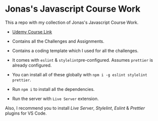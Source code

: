 # Jonas's Javascript Course Work

This a repo with my collection of Jonas's Javascript Course Work.

- [Udemy Course Link](https://www.udemy.com/course/the-complete-javascript-course/)

- Contains all the Challenges and Assignments.

- Contains a coding template which I used for all the challenges.

- It comes with `eslint` & `stylelint`pre-configured. Assumes `prettier` is already configured.

- You can install all of these globally with `npm i -g eslint stylelint prettier`.

- Run `npm i` to install all the dependencies.

- Run the server with `Live Server` extension.

Also, I recommend you to install _Live Server_, _Stylelint_, _Eslint_ & _Prettier_ plugins for VS Code.
